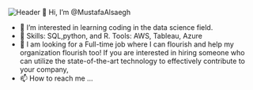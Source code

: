 ![Header](./your-header-image-name.png)
👋 Hi, I’m @MustafaAlsaegh
- 👀 I’m interested in learning coding in the data science field. 
- 🌱 Skills: SQL,python, and R. Tools: AWS, Tableau, Azure
- 💞️ I am looking for a Full-time job where I can flourish and help my organization flourish too! 
      If you are interested in hiring someone who can utilize the state-of-the-art technology to effectively contribute to your company, 
- 📫 How to reach me ...

<!---
MustafaAlsaegh/MustafaAlsaegh is a ✨ special ✨ repository because its `README.md` (this file) appears on your GitHub profile.
You can click the Preview link to take a look at your changes.
--->
